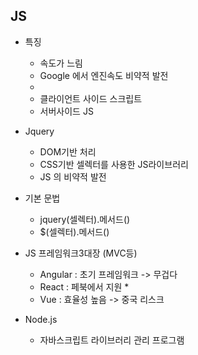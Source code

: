 ## JS
* 특징
    - 속도가 느림
    - Google 에서 엔진속도 비약적 발전
    - 
    - 클라이언트 사이드 스크립트
    - 서버사이드 JS

* Jquery
    - DOM기반 처리
    - CSS기반 셀렉터를 사용한 JS라이브러리
    - JS 의 비약적 발전
* 기본 문법
    - jquery(셀렉터).메서드()
    - $(셀렉터).메서드()
    
* JS 프레임워크3대장 (MVC등)
    - Angular : 초기 프레임워크 -> 무겁다
    - React : 페북에서 지원 *
    - Vue : 효율성 높음 -> 중국 리스크

* Node.js
    - 자바스크립트 라이브러리 관리 프로그램
